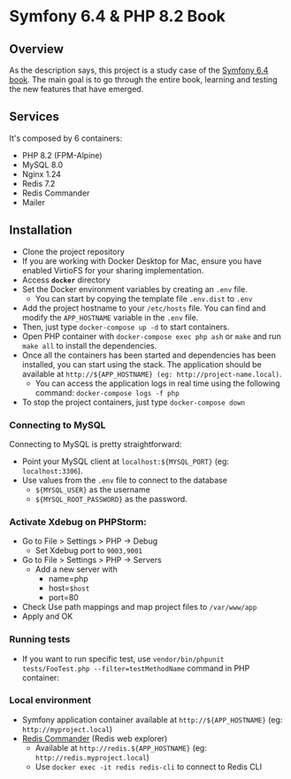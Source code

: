 # Symfony 6.4 & PHP 8.2 Book

## Overview

As the description says, this project is a study case of the [Symfony 6.4 book](https://symfony.com/doc/6.4/the-fast-track/en/index.html). The main goal is to go through the entire book, learning and testing the new features that have emerged.

## Services

It's composed by 6 containers:
* PHP 8.2 (FPM-Alpine)
* MySQL 8.0
* Nginx 1.24
* Redis 7.2
* Redis Commander
* Mailer

## Installation

* Clone the project repository
* If you are working with Docker Desktop for Mac, ensure you have enabled VirtioFS for your sharing implementation.
* Access **`docker`** directory
* Set the Docker environment variables by creating an `.env` file.
    * You can start by copying the template file `.env.dist` to `.env`
* Add the project hostname to your `/etc/hosts` file. You can find and modify the `APP_HOSTNAME` variable in the `.env` file.
* Then, just type `docker-compose up -d` to start containers.
* Open PHP container with `docker-compose exec php ash` or `make` and run `make all` to install the dependencies.
* Once all the containers has been started and dependencies has been installed, you can start using the stack. The application should be available at `http://${APP_HOSTNAME} (eg: http://project-name.local)`.
    * You can access the application logs in real time using the following command: `docker-compose logs -f php`
* To stop the project containers, just type `docker-compose down`

### Connecting to MySQL

Connecting to MySQL is pretty straightforward:

* Point your MySQL client at `localhost:${MYSQL_PORT}` (eg: `localhost:3306`).
* Use values from the `.env` file to connect to the database
    * `${MYSQL_USER}` as the username
    * `${MYSQL_ROOT_PASSWORD}` as the password.

### Activate Xdebug on PHPStorm:
* Go to File > Settings > PHP -> Debug 
  * Set Xdebug port to `9003,9001`
* Go to File > Settings > PHP -> Servers
  * Add a new server with
      * name=php
      * host=`$host`
      * port=80
* Check Use path mappings and map project files to `/var/www/app`
* Apply and OK

### Running tests
* If you want to run specific test, use `vendor/bin/phpunit tests/FooTest.php --filter=testMethodName` command in PHP container:


### Local environment

* Symfony application container available at `http://${APP_HOSTNAME}` (eg: `http://myproject.local`)
* [Redis Commander](https://github.com/joeferner/redis-commander) (Redis web explorer)
    * Available at `http://redis.${APP_HOSTNAME}` (eg: `http://redis.myproject.local`)
    * Use `docker exec -it redis redis-cli` to connect to Redis CLI